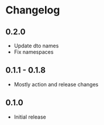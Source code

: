 # Changelog

## 0.2.0
- Update dto names
- Fix namespaces

## 0.1.1 - 0.1.8
- Mostly action and release changes

## 0.1.0
- Initial release
